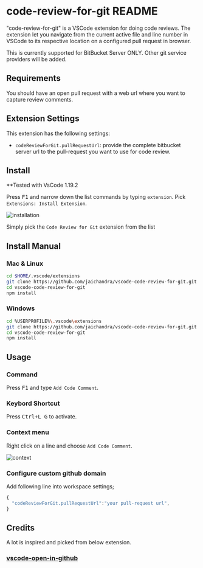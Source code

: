 # code-review-for-git README

"code-review-for-git" is a VSCode extension for doing code reviews. The extension let you navigate from the current active file and line number in VSCode to its respective location on a configured pull request in browser. 

This is currently supported for BitBucket Server ONLY. Other git service providers will be added.

## Requirements

You should have an open pull request with a web url where you want to capture review comments.

## Extension Settings

This extension has the following settings:

* `codeReviewForGit.pullRequestUrl`: provide the complete bitbucket server url to the pull-request you want to use for code review.

## Install

**Tested with VsCode 1.19.2  

Press <kbd>F1</kbd> and narrow down the list commands by typing `extension`. Pick `Extensions: Install Extension`.

![installation](screenshots/install.png?raw=true "installation")

Simply pick the `Code Review for Git` extension from the list

## Install Manual

### Mac & Linux

```sh
cd $HOME/.vscode/extensions
git clone https://github.com/jaichandra/vscode-code-review-for-git.git
cd vscode-code-review-for-git
npm install
```

### Windows

```sh
cd %USERPROFILE%\.vscode\extensions
git clone https://github.com/jaichandra/vscode-code-review-for-git.git
cd vscode-code-review-for-git
npm install
```

## Usage

### Command

Press <kbd>F1</kbd> and type `Add Code Comment`.

### Keybord Shortcut

 Press <kbd>Ctrl+L G</kbd> to activate.

### Context menu

Right click on a line and choose `Add Code Comment`.

![context](screenshots/context-menu.png?raw=true "Context menu options")

### Configure custom github domain

Add following line into workspace settings;

```js
{
  "codeReviewForGit.pullRequestUrl":"your pull-request url",
}
```

## Credits

A lot is inspired and picked from below extension.
### [vscode-open-in-github](https://github.com/ziyasal/vscode-open-in-github)
